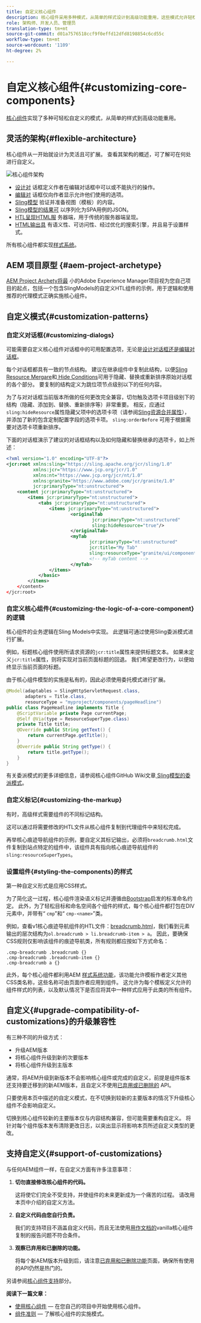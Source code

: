 ```yaml
---
title: 自定义核心组件
description: 核心组件采用多种模式，从简单的样式设计到高级功能重用，这些模式允许轻松定制。
role: 架构师、开发人员、管理员
translation-type: tm+mt
source-git-commit: d01a7576518ccf9f0effd12dfd8198854c6cd55c
workflow-type: tm+mt
source-wordcount: '1109'
ht-degree: 2%

---
```



# 自定义核心组件{#customizing-core-components}

[核心组件](overview.md)实现了多种可轻松自定义的模式，从简单的样式到高级功能重用。

## 灵活的架构{#flexible-architecture}

核心组件从一开始就设计为灵活且可扩展。 查看其架构的概述，可了解可在何处进行自定义。

![核心组件架构](/help/assets/screen_shot_2018-12-07at093742.png)

* [设计对](/help/get-started/authoring.md#edit-and-design-dialogs) 话框定义作者在编辑对话框中可以或不能执行的操作。
* [编辑对](/help/get-started/authoring.md#edit-and-design-dialogs) 话框仅向作者显示允许他们使用的选项。
* [Sling模型](#customizing-the-logic-of-a-core-component) 验证并准备视图（模板）的内容。
* [Sling模型的结果可](#customizing-the-logic-of-a-core-component) 以序列化为SPA用例的JSON。
* [HTL呈现HTML服](#customizing-the-markup) 务器端，用于传统的服务器端呈现。
* [HTML输出具](#customizing-the-markup) 有语义性、可访问性、经过优化的搜索引擎，并且易于设置样式。

所有核心组件都实现[样式系统](#styling-the-components)。

## AEM 项目原型 {#aem-project-archetype}

[AEM Project Archety将最](/help/developing/archetype/overview.md) 小的Adobe Experience Manager项目视为您自己项目的起点，包括一个包含SlingModels的自定义HTL组件的示例，用于逻辑和使用推荐的代理模式正确实施核心组件。

## 自定义模式{#customization-patterns}

### 自定义对话框{#customizing-dialogs}

可能需要自定义核心组件对话框中的可用配置选项，无论是[设计对话框还是编辑对话框](/help/get-started/authoring.md)。

每个对话框都具有一致的节点结构。 建议在继承组件中复制此结构，以便[Sling Resource Mergare](https://helpx.adobe.com/experience-manager/6-4/sites/developing/using/sling-resource-merger.html)和[ Hide Conditions](https://helpx.adobe.com/experience-manager/6-5/sites/developing/using/hide-conditions.html)可用于隐藏、替换或重新排序原始对话框的各个部分。 要复制的结构定义为跳位项节点级别以下的任何内容。

为了与对对话框当前版本所做的任何更改完全兼容，切勿触及选项卡项目级别下的结构（隐藏、添加到、替换、重新排序等）非常重要。 相反，应通过`sling:hideResource`属性隐藏父项中的选项卡项（请参阅[Sling资源合并属性](https://helpx.adobe.com/experience-manager/6-5/sites/developing/using/sling-resource-merger.html)），并添加了新的包含定制配置字段的选项卡项。 `sling:orderBefore` 可用于根据需要对选项卡项重新排序。

下面的对话框演示了建议的对话框结构以及如何隐藏和替换继承的选项卡，如上所述：

```xml
<?xml version="1.0" encoding="UTF-8"?>
<jcr:root xmlns:sling="https://sling.apache.org/jcr/sling/1.0"
          xmlns:jcr="https://www.jcp.org/jcr/1.0"
          xmlns:nt="https://www.jcp.org/jcr/nt/1.0"
          xmlns:granite="https://www.adobe.com/jcr/granite/1.0"
          jcr:primaryType="nt:unstructured">
    <content jcr:primaryType="nt:unstructured">
        <items jcr:primaryType="nt:unstructured">
            <tabs jcr:primaryType="nt:unstructured">
                <items jcr:primaryType="nt:unstructured">
                        <originalTab
                                jcr:primaryType="nt:unstructured"
                                sling:hideResource="true"/>
                        </originalTab>
                        <myTab
                               jcr:primaryType="nt:unstructured"
                               jcr:title="My Tab"
                               sling:resourceType="granite/ui/components/coral/foundation/container"/>
                               <!-- myTab content -->
                        </myTab>
                </items>
            </basic>
        </items>
    </content>
</jcr:root>
```

### 自定义核心组件{#customizing-the-logic-of-a-core-component}的逻辑

核心组件的业务逻辑在Sling Models中实现。 此逻辑可通过使用Sling委派模式进行扩展。

例如，标题核心组件使用所请求资源的`jcr:title`属性来提供标题文本。 如果未定义`jcr:title`属性，则将实现对当前页面标题的回退。 我们希望更改行为，以便始终显示当前页面的标题。

由于核心组件模型的实施是私有的，因此必须使用委托模式进行扩展。

```java
@Model(adaptables = SlingHttpServletRequest.class,
       adapters = Title.class,
       resourceType = "myproject/components/pageHeadline")
public class PageHeadline implements Title {
    @ScriptVariable private Page currentPage;
    @Self @Via(type = ResourceSuperType.class)
    private Title title;
    @Override public String getText() {
        return currentPage.getTitle();
    }
    @Override public String getType() {
        return title.getType();
    }
}
```

有关委派模式的更多详细信息，请参阅核心组件GitHub Wiki文章[ Sling模型的委派模式](https://github.com/adobe/aem-core-wcm-components/wiki/Delegation-Pattern-for-Sling-Models)。

### 自定义标记{#customizing-the-markup}

有时，高级样式需要组件的不同标记结构。

这可以通过将需要修改的HTL文件从核心组件复制到代理组件中来轻松完成。

再举核心痕迹导航组件的示例，要自定义其标记输出，必须将`breadcrumb.html`文件复制到站点特定的组件中，该组件具有指向核心痕迹导航组件的`sling:resourceSuperTypes`。

### 设置组件{#styling-the-components}的样式

第一种自定义形式是应用CSS样式。

为了简化这一过程，核心组件渲染语义标记并遵循由[Bootstrap](https://getbootstrap.com/)启发的标准命名约定。 此外，为了轻松目标和命名空间各个组件的样式，每个核心组件都打包在DIV元素中，并带有“ `cmp`”和“ `cmp-<name>`”类。

例如，查看v1核心痕迹导航组件的HTL文件：[breadcrumb.html](https://github.com/adobe/aem-core-wcm-components/blob/master/content/src/content/jcr_root/apps/core/wcm/components/breadcrumb/v2/breadcrumb/breadcrumb.html)，我们看到元素输出的层次结构为`ol.breadcrumb > li.breadcrumb-item > a`。 因此，要确保CSS规则仅影响该组件的痕迹导航类，所有规则都应按如下方式命名：

```shell
.cmp-breadcrumb .breadcrumb {}  
.cmp-breadcrumb .breadcrumb-item {}  
.cmp-breadcrumb a {}
```

此外，每个核心组件都利用AEM [样式系统功能](https://docs.adobe.com/content/help/en/experience-manager-cloud-service/sites/authoring/features/style-system.html)，该功能允许模板作者定义其他CSS类名称，这些名称可由页面作者应用到组件。 这允许为每个模板定义允许的组件样式的列表，以及默认情况下是否应将其中一种样式应用于此类的所有组件。

## 自定义{#upgrade-compatibility-of-customizations}的升级兼容性

有三种不同的升级方式：

* 升级AEM版本
* 将核心组件升级到新的次要版本
* 将核心组件升级到主版本

通常，将AEM升级到新版本不会影响核心组件或完成的自定义，前提是组件版本还支持要迁移到的新AEM版本，且自定义不使用[已弃用或已删除的](https://docs.adobe.com/content/help/zh-Hans/experience-manager-cloud-service/release-notes/deprecated-removed-features.html) API。

只要使用本页中描述的自定义模式，在不切换到较新的主要版本的情况下升级核心组件不会影响自定义。

切换到核心组件较新的主要版本仅与内容结构兼容，但可能需要重构自定义。 将针对每个组件版本发布清除更改日志，以突出显示将影响本页所述自定义类型的更改。

## 支持自定义{#support-of-customizations}

与任何AEM组件一样，在自定义方面有许多注意事项：

1. **切勿直接修改核心组件的代码。**

   这将使它们完全不受支持，并使组件的未来更新成为一个痛苦的过程。 请改用本页中介绍的自定义方法。

1. **自定义代码由您自行负责。**

   我们的支持项目不涵盖自定义代码，而且无法使用[用作文档的](/help/get-started/using.md)vanilla核心组件复制的报告问题不符合条件。

1. **观察已弃用和已删除的功能。**

   将每个新AEM版本升级到后，请注意[已弃用和已删除功能](https://docs.adobe.com/content/help/en/experience-manager-cloud-service/release-notes/deprecated-removed-features.html)页面，确保所有使用的API仍然是热门的。

另请参阅[核心组件支持](overview.md#core-component-support)部分。

**阅读下一篇文章：**

* [使用核心组件](/help/get-started/using.md)  — 在您自己的项目中开始使用核心组件。
* [组件准则](guidelines.md)  — 了解核心组件的实施模式。

